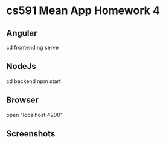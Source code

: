 # cs591 Mean App Homework 4

## Angular
cd frontend
ng serve

## NodeJs
cd backend
npm start

## Browser
open "localhost:4200"

## Screenshots
[logo]: imgs/user.png "Logo Title Text 2"
[logo]: imgs/weather.png "Logo Title Text 2"
